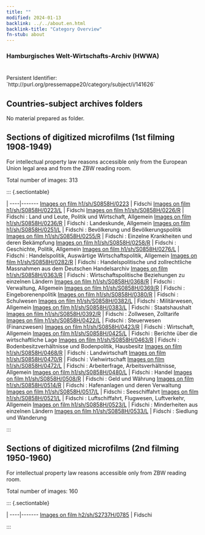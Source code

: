 ```yaml
---
title: ""
modified: 2024-01-13
backlink: ../../about.en.html
backlink-title: "Category Overview"
fn-stub: about
---
```


### Hamburgisches Welt-Wirtschafts-Archiv (HWWA)

# 

<div class="hint">Persistent Identifier: `http://purl.org/pressemappe20/category/subject/i/141626`</div>







## Countries-subject archives folders





No material prepared as folder.



<a id="filmsections" />

## Sections of digitized microfilms (1st filming 1908-1949)

<p>For intellectual property law reasons accessible only from the European Union legal area and from the ZBW reading room.</p>



<p>Total number of images: 313</p>




::: {.sectiontable}

 | 
----|-------
<a class="btn" href="https://pm20.zbw.eu/film/h1/sh/S0858H/0223" rel="nofollow">Images on film h1/sh/S0858H/0223</a> | Fidschi
<a class="btn" href="https://pm20.zbw.eu/film/h1/sh/S0858H/0223/L" rel="nofollow">Images on film h1/sh/S0858H/0223/L</a> | Fidschi
<a class="btn" href="https://pm20.zbw.eu/film/h1/sh/S0858H/0226/R" rel="nofollow">Images on film h1/sh/S0858H/0226/R</a> | Fidschi : Land und Leute, Politik und Wirtschaft, Allgemein
<a class="btn" href="https://pm20.zbw.eu/film/h1/sh/S0858H/0236/R" rel="nofollow">Images on film h1/sh/S0858H/0236/R</a> | Fidschi : Landeskunde, Allgemein
<a class="btn" href="https://pm20.zbw.eu/film/h1/sh/S0858H/0251/L" rel="nofollow">Images on film h1/sh/S0858H/0251/L</a> | Fidschi : Bevölkerung und Bevölkerungspolitik
<a class="btn" href="https://pm20.zbw.eu/film/h1/sh/S0858H/0255/R" rel="nofollow">Images on film h1/sh/S0858H/0255/R</a> | Fidschi : Einzelne Krankheiten und deren Bekämpfung
<a class="btn" href="https://pm20.zbw.eu/film/h1/sh/S0858H/0258/R" rel="nofollow">Images on film h1/sh/S0858H/0258/R</a> | Fidschi : Geschichte, Politik, Allgemein
<a class="btn" href="https://pm20.zbw.eu/film/h1/sh/S0858H/0276/L" rel="nofollow">Images on film h1/sh/S0858H/0276/L</a> | Fidschi : Handelspolitik, Auswärtige Wirtschaftspolitik, Allgemein
<a class="btn" href="https://pm20.zbw.eu/film/h1/sh/S0858H/0282/R" rel="nofollow">Images on film h1/sh/S0858H/0282/R</a> | Fidschi : Handelspolitische und zollrechtliche Massnahmen aus dem Deutschen Handelsarchiv
<a class="btn" href="https://pm20.zbw.eu/film/h1/sh/S0858H/0363/R" rel="nofollow">Images on film h1/sh/S0858H/0363/R</a> | Fidschi : Wirtschaftspolitische Beziehungen zu einzelnen Ländern
<a class="btn" href="https://pm20.zbw.eu/film/h1/sh/S0858H/0368/R" rel="nofollow">Images on film h1/sh/S0858H/0368/R</a> | Fidschi : Verwaltung, Allgemein
<a class="btn" href="https://pm20.zbw.eu/film/h1/sh/S0858H/0369/R" rel="nofollow">Images on film h1/sh/S0858H/0369/R</a> | Fidschi : Eingeborenenpolitik
<a class="btn" href="https://pm20.zbw.eu/film/h1/sh/S0858H/0380/R" rel="nofollow">Images on film h1/sh/S0858H/0380/R</a> | Fidschi : Schulwesen
<a class="btn" href="https://pm20.zbw.eu/film/h1/sh/S0858H/0382/L" rel="nofollow">Images on film h1/sh/S0858H/0382/L</a> | Fidschi : Militärwesen, Allgemein
<a class="btn" href="https://pm20.zbw.eu/film/h1/sh/S0858H/0383/L" rel="nofollow">Images on film h1/sh/S0858H/0383/L</a> | Fidschi : Staatshaushalt
<a class="btn" href="https://pm20.zbw.eu/film/h1/sh/S0858H/0392/R" rel="nofollow">Images on film h1/sh/S0858H/0392/R</a> | Fidschi : Zollwesen, Zolltarife
<a class="btn" href="https://pm20.zbw.eu/film/h1/sh/S0858H/0422/L" rel="nofollow">Images on film h1/sh/S0858H/0422/L</a> | Fidschi : Steuerwesen (Finanzwesen)
<a class="btn" href="https://pm20.zbw.eu/film/h1/sh/S0858H/0423/R" rel="nofollow">Images on film h1/sh/S0858H/0423/R</a> | Fidschi : Wirtschaft, Allgemein
<a class="btn" href="https://pm20.zbw.eu/film/h1/sh/S0858H/0425/L" rel="nofollow">Images on film h1/sh/S0858H/0425/L</a> | Fidschi : Berichte über die wirtschaftliche Lage
<a class="btn" href="https://pm20.zbw.eu/film/h1/sh/S0858H/0463/R" rel="nofollow">Images on film h1/sh/S0858H/0463/R</a> | Fidschi : Bodenbesitzverhältnisse und Bodenpolitik, Hausbesitz
<a class="btn" href="https://pm20.zbw.eu/film/h1/sh/S0858H/0468/R" rel="nofollow">Images on film h1/sh/S0858H/0468/R</a> | Fidschi : Landwirtschaft
<a class="btn" href="https://pm20.zbw.eu/film/h1/sh/S0858H/0470/R" rel="nofollow">Images on film h1/sh/S0858H/0470/R</a> | Fidschi : Viehwirtschaft
<a class="btn" href="https://pm20.zbw.eu/film/h1/sh/S0858H/0472/L" rel="nofollow">Images on film h1/sh/S0858H/0472/L</a> | Fidschi : Arbeiterfrage, Arbeitsverhältnisse, Allgemein
<a class="btn" href="https://pm20.zbw.eu/film/h1/sh/S0858H/0480/L" rel="nofollow">Images on film h1/sh/S0858H/0480/L</a> | Fidschi : Handel
<a class="btn" href="https://pm20.zbw.eu/film/h1/sh/S0858H/0508/R" rel="nofollow">Images on film h1/sh/S0858H/0508/R</a> | Fidschi : Geld und Währung
<a class="btn" href="https://pm20.zbw.eu/film/h1/sh/S0858H/0514/R" rel="nofollow">Images on film h1/sh/S0858H/0514/R</a> | Fidschi : Hafenanlagen und deren Verwaltung
<a class="btn" href="https://pm20.zbw.eu/film/h1/sh/S0858H/0517/L" rel="nofollow">Images on film h1/sh/S0858H/0517/L</a> | Fidschi : Seeschiffahrt
<a class="btn" href="https://pm20.zbw.eu/film/h1/sh/S0858H/0521/L" rel="nofollow">Images on film h1/sh/S0858H/0521/L</a> | Fidschi : Luftschiffahrt, Flugwesen, Luftverkehr, Allgemein
<a class="btn" href="https://pm20.zbw.eu/film/h1/sh/S0858H/0523/L" rel="nofollow">Images on film h1/sh/S0858H/0523/L</a> | Fidschi : Minderheiten aus einzelnen Ländern
<a class="btn" href="https://pm20.zbw.eu/film/h1/sh/S0858H/0533/L" rel="nofollow">Images on film h1/sh/S0858H/0533/L</a> | Fidschi : Siedlung und Wanderung


:::




## Sections of digitized microfilms (2nd filming 1950-1960)

<p>For intellectual property law reasons accessible only from ZBW reading room.</p>



<p>Total number of images: 160</p>




::: {.sectiontable}

 | 
----|-------
<a class="btn" href="https://pm20.zbw.eu/film/h2/sh/S2737H/0785" rel="nofollow">Images on film h2/sh/S2737H/0785</a> | Fidschi


:::
















